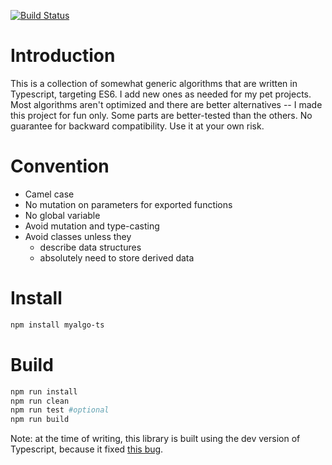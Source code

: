 [![Build Status](https://travis-ci.org/achankf/myalgo-ts.svg?branch=master)](https://travis-ci.org/achankf/myalgo-ts)

# Introduction
This is a collection of somewhat generic algorithms that are written in Typescript, targeting ES6. I add new ones as needed for my pet projects. Most algorithms aren't optimized and there are better alternatives -- I made this project for fun only. Some parts are better-tested than the others. No guarantee for backward compatibility. Use it at your own risk.

# Convention
- Camel case
- No mutation on parameters for exported functions
- No global variable
- Avoid mutation and type-casting
- Avoid classes unless they
    - describe data structures
    - absolutely need to store derived data

# Install
```bash
npm install myalgo-ts
```

# Build
```bash
npm run install
npm run clean
npm run test #optional
npm run build
```
Note: at the time of writing, this library is built using the dev version of Typescript, because it fixed [this bug](https://github.com/Microsoft/TypeScript/issues/25511).